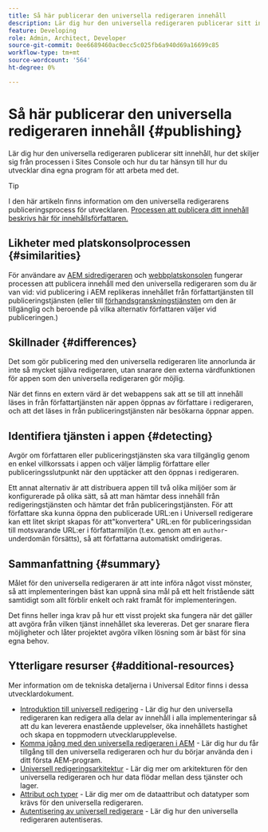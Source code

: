 ```yaml
---
title: Så här publicerar den universella redigeraren innehåll
description: Lär dig hur den universella redigeraren publicerar sitt innehåll, hur det skiljer sig från processen i Sites Console och hur du tar hänsyn till hur du utvecklar dina egna program för att arbeta med det.
feature: Developing
role: Admin, Architect, Developer
source-git-commit: 0ee6689460ac0ecc5c025fb6a940d69a16699c85
workflow-type: tm+mt
source-wordcount: '564'
ht-degree: 0%

---
```



# Så här publicerar den universella redigeraren innehåll {#publishing}

Lär dig hur den universella redigeraren publicerar sitt innehåll, hur det skiljer sig från processen i Sites Console och hur du tar hänsyn till hur du utvecklar dina egna program för att arbeta med det.

>[!TIP]
>
>I den här artikeln finns information om den universella redigerarens publiceringsprocess för utvecklaren. [Processen att publicera ditt innehåll beskrivs här för innehållsförfattaren.](/help/sites-cloud/authoring/universal-editor/publishing.md)

## Likheter med platskonsolprocessen {#similarities}

För användare av [AEM sidredigeraren](/help/sites-cloud/authoring/page-editor/introduction.md) och [ webbplatskonsolen](/help/sites-cloud/authoring/sites-console/introduction.md) fungerar processen att publicera innehåll med den universella redigeraren som du är van vid: vid publicering i AEM replikeras innehållet från författartjänsten till publiceringstjänsten (eller till [förhandsgranskningstjänsten](/help/sites-cloud/authoring/sites-console/previewing-content.md) om den är tillgänglig och beroende på vilka alternativ författaren väljer vid publiceringen.)

## Skillnader {#differences}

Det som gör publicering med den universella redigeraren lite annorlunda är inte så mycket själva redigeraren, utan snarare den externa värdfunktionen för appen som den universella redigeraren gör möjlig.

När det finns en extern värd är det webappens sak att se till att innehåll läses in från författartjänsten när appen öppnas av författare i redigeraren, och att det läses in från publiceringstjänsten när besökarna öppnar appen.

## Identifiera tjänsten i appen {#detecting}

Avgör om författaren eller publiceringstjänsten ska vara tillgänglig genom en enkel villkorssats i appen och väljer lämplig författare eller publiceringsslutpunkt när den upptäcker att den öppnas i redigeraren.

Ett annat alternativ är att distribuera appen till två olika miljöer som är konfigurerade på olika sätt, så att man hämtar dess innehåll från redigeringstjänsten och hämtar det från publiceringstjänsten. För att författare ska kunna öppna den publicerade URL:en i Universell redigerare kan ett litet skript skapas för att&quot;konvertera&quot; URL:en för publiceringssidan till motsvarande URL:er i författarmiljön (t.ex. genom att en `author`-underdomän försätts), så att författarna automatiskt omdirigeras.

## Sammanfattning {#summary}

Målet för den universella redigeraren är att inte införa något visst mönster, så att implementeringen bäst kan uppnå sina mål på ett helt fristående sätt samtidigt som allt förblir enkelt och rakt framåt för implementeringen.

Det finns heller inga krav på hur ett visst projekt ska fungera när det gäller att avgöra från vilken tjänst innehållet ska levereras. Det ger snarare flera möjligheter och låter projektet avgöra vilken lösning som är bäst för sina egna behov.

## Ytterligare resurser {#additional-resources}

Mer information om de tekniska detaljerna i Universal Editor finns i dessa utvecklardokument.

* [Introduktion till universell redigering](/help/implementing/universal-editor/introduction.md) - Lär dig hur den universella redigeraren kan redigera alla delar av innehåll i alla implementeringar så att du kan leverera enastående upplevelser, öka innehållets hastighet och skapa en toppmodern utvecklarupplevelse.
* [Komma igång med den universella redigeraren i AEM](/help/implementing/universal-editor/getting-started.md) - Lär dig hur du får tillgång till den universella redigeraren och hur du börjar använda den i ditt första AEM-program.
* [Universell redigeringsarkitektur](/help/implementing/universal-editor/architecture.md) - Lär dig mer om arkitekturen för den universella redigeraren och hur data flödar mellan dess tjänster och lager.
* [Attribut och typer](/help/implementing/universal-editor/attributes-types.md) - Lär dig mer om de dataattribut och datatyper som krävs för den universella redigeraren.
* [Autentisering av universell redigerare](/help/implementing/universal-editor/authentication.md) - Lär dig hur den universella redigeraren autentiseras.
